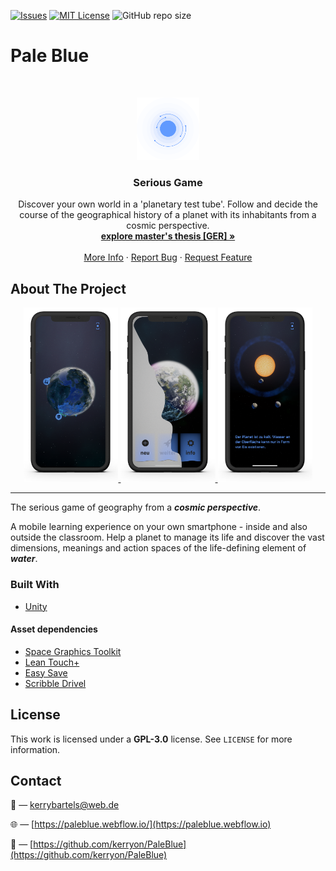 [![Issues][issues-shield]][issues-url]
[![MIT License][license-shield]][license-url]
![GitHub repo size](https://img.shields.io/github/repo-size/kerryon/PaleBlue?style=for-the-badge)
<!--[![Generic badge](https://img.shields.io/badge/LICENSE-PRIVATE-black.svg?style=for-the-badge)](https://github.com/kerryon/PaleBlue/blob/main/LICENSE.md)-->

# Pale Blue
<!-- PROJECT LOGO -->
<br />
<p align="center">
  <a href="https://github.com/kerryon/PaleBlue/">
    <img src="Assets/Textures/Props/Logo/transition_old.svg" alt="Logo" width="100" height="100">
  </a>

  <h3 align="center">Serious Game</h3>

  <p align="center">
    Discover your own world in a 'planetary test tube'. Follow and decide the course of the geographical history of a planet with its inhabitants from a cosmic perspective.
    <br />
    <a href="https://kerrybartels.de/Bartels_Kerry_Thesis.pdf"><strong>explore master's thesis [GER] »</strong></a>
    <br />
    <br />
    <a href="https://paleblue.webflow.io">More Info</a>
    ·
    <a href="https://github.com/kerryon/PaleBlue/issues">Report Bug</a>
    ·
    <a href="https://github.com/kerryon/PaleBlue/issues">Request Feature</a>
  </p>
</p>

<!-- ABOUT THE PROJECT -->
## About The Project
<p align="center">
  <a href="https://paleblue.webflow.io">
    <img src="https://github.com/kerryon/PaleBlue/blob/main/screens/Phase32.png" alt="sampleimg_1" width="30%">
    <img src="https://github.com/kerryon/PaleBlue/blob/main/screens/Startscreen.png" alt="sampleimg_2" width="30%">
    <img src="https://github.com/kerryon/PaleBlue/blob/main/screens/New2.png" alt="sampleimg_3" width="30%">
  </a>
</p>

---

The serious game of geography from a ***cosmic perspective***.

A mobile learning experience on your own smartphone - inside and also outside the classroom. Help a planet to manage its life and discover the vast dimensions, meanings and action spaces of the life-defining element of ***water***.

### Built With

* [Unity](https://unity.com)

#### Asset dependencies

* [Space Graphics Toolkit](https://assetstore.unity.com/packages/tools/level-design/space-graphics-toolkit-4160)
* [Lean Touch+](https://assetstore.unity.com/packages/tools/input-management/lean-touch-72356)
* [Easy Save](https://assetstore.unity.com/packages/tools/utilities/easy-save-the-complete-save-data-serialization-asset-768)
* [Scribble Drivel](https://assetstore.unity.com/packages/tools/gui/scribble-drivel-runtime-drawing-tool-140699)

<!-- LICENSE -->
## License

This work is licensed under a **GPL-3.0** license. See `LICENSE` for more information.

<!-- CONTACT -->
## Contact
:love_letter: — [kerrybartels@web.de](mailto:kerrybartels@web.de?subject=[GitHub]%20Pale%20Blue)

:globe_with_meridians: — [https://paleblue.webflow.io/](https://paleblue.webflow.io)

:link: — [https://github.com/kerryon/PaleBlue](https://github.com/kerryon/PaleBlue)

<!-- REF -->
[issues-shield]: https://img.shields.io/github/issues/kerryon/PaleBlue.svg?style=for-the-badge
[issues-url]: https://github.com/kerryon/PaleBlue/issues
[license-shield]: https://img.shields.io/github/license/kerryon/PaleBlue.svg?style=for-the-badge
[license-url]: https://github.com/kerryon/PaleBlue/blob/main/LICENSE.md

